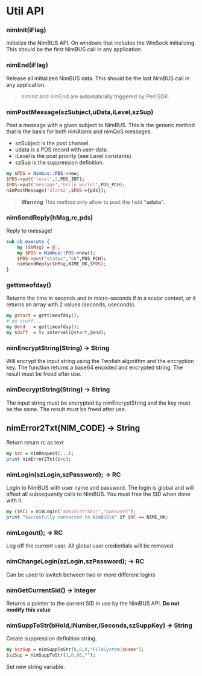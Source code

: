 # Util API

### nimInit(iFlag)

Initialize the NimBUS API. On windows that includes the WinSock initializing. This should be the first
NimBUS call in any application.

### nimEnd(iFlag)

Release all initialized NimBUS data. This should be the last NimBUS call in any application.

> nimInit and nimEnd are automatically triggered by Perl SDK.

### nimPostMessage(szSubject,uData,iLevel,szSup)

Post a message with a given subject to NimBUS. This is the generic method that is the basis for both nimAlarm
and nimQoS messages.

- szSubject is the post channel.
- udata     is a PDS record with user-data.
- iLevel    is the post priority (see Level constants).
- szSup     is the suppression definition.

```perl
my $PDS = Nimbus::PDS->new;
$PDS->put('level',5,PDS_INT);
$PDS->put('message','hello world!',PDS_PCH);
nimPostMessage('alarm2',$PDS->{pds});
```

> **Warning** This method only allow to post the field "**udata**".

### nimSendReply(hMsg,rc,pds)

Reply to message! 

```perl
sub cb_execute {
    my ($hMsg) = @_;
    my $PDS = Nimbus::PDS->new(); 
    $PDS->put("status","ok",PDS_PCH);
    nimSendReply($hMsg,NIME_OK,$PDS);
}
```

### gettimeofday()

Returns the time in seconds and in micro-seconds if in a scalar context, or it returns an array with 2 values (seconds, useconds).

```perl
my @start = gettimeofday();
# do stuff...
my @end   = gettimeofday();
my $diff  = tv_interval(@start,@end);
```

### nimEncryptString(String) -> String

Will encrypt the input string using the Twofish algorithm and the encryption key. The function returns a base64
encoded and encrypted string. The result must be freed after use.

### nimDecryptString(String) -> String

The input string must be encrypted by nimEncryptString and the key must be the same. The result must be freed
after use.

## nimError2Txt(NIM_CODE) -> String

Return return rc as text 

```perl
my $rc = nimRequest(...);
print nimError2Txt($rc);
```

### nimLogin(szLogin,szPassword); -> RC

Login to NimBUS with user name and password. The login is global and will affect all subsequently calls to
NimBUS. You must free the SID when done with it.

```perl
my ($RC) = nimLogin('administrator','password');
print "Succesfully connected to NimBUS\n" if $RC == NIME_OK;
```

### nimLogout(); -> RC

Log off the current user. All global user credentials will be removed

### nimChangeLogin(szLogin,szPassword); -> RC

Can be used to switch between two or more different logins

### nimGetCurrentSid() -> Integer

Returns a pointer to the current SID in use by the NimBUS API. **Do not modify this value**

### nimSuppToStr(bHold,iNumber,iSeconds,szSuppKey) -> String

Create suppression definition string.

```perl
my $szSup = nimSuppToStr(0,0,0,"FileSystem|$name");
$szSup = nimSuppToStr(1,0,60,"");
```
Set new string variable.
